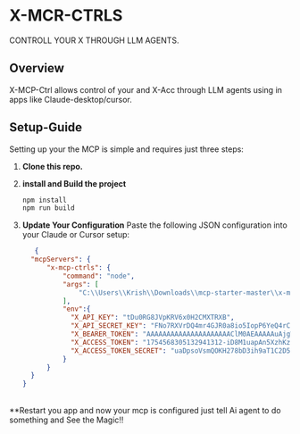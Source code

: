 # X-MCR-CTRLS

CONTROLL YOUR X THROUGH LLM AGENTS.

## Overview

X-MCP-Ctrl allows control of your and X-Acc through LLM agents using in apps like Claude-desktop/cursor.

## Setup-Guide

Setting up your the MCP is simple and requires just three steps:

1. **Clone this repo.**

2. **install and Build the project**
   ```bash
   npm install 
   npm run build
   ```
3. **Update Your Configuration**
   Paste the following JSON configuration into your Claude or Cursor setup:
   ```JSON
      {
     "mcpServers": {
         "x-mcp-ctrls": {
             "command": "node",
             "args": [
                 "C:\\Users\\Krish\\Downloads\\mcp-starter-master\\x-mcp-ctrls\\build\\index.js"
             ],
             "env":{
               "X_API_KEY": "tDu0RG8JVpKRV6x0H2CMXTRXB",
               "X_API_SECRET_KEY": "FNo7RXVrDQ4mr4GJR0a8io5IopP6YeQ4rCV78s8Gjbrm5JZykX",
               "X_BEARER_TOKEN": "AAAAAAAAAAAAAAAAAAAAAClM0AEAAAAAuAjgWh9qDLLOT1vCCvkAcyrNBXY%3Dwd4tNxZOZU9NBxjckyHTVGF3UWoFEfnu9QgW20BoZ7PsQnPo7G",
               "X_ACCESS_TOKEN": "1754568305132941312-iD8M1uapAn5XzhKz5svq3oH5CHF8r2",
               "X_ACCESS_TOKEN_SECRET": "uaDpsoVsmQOKH278bD3ih9aT1C2D5MzX02ZIx2eCCwTfu"
             }
         }
     }
   }

<br>
**Restart you app and now your mcp is configured just tell Ai agent to do something and See the Magic!!

